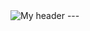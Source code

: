<picture>
 <source media="(prefers-color-scheme: dark)" srcset="https://i.pinimg.com/564x/4d/a9/dc/4da9dcb8bbbdffbacedb93642a2f34d9.jpg">
 <source media="(prefers-color-scheme: light)" srcset="https://i.pinimg.com/564x/ac/aa/cd/acaacd5508c4b841d3dcacc1a0a8c6f1.jpg">
 <img alt="My header" src="https://i1.sndcdn.com/visuals-000008416526-cC7W6A-t2480x520.jpg">
</picture>
---

<!--
**cchaantaall/cchaantaall** is a ✨ _special_ ✨ repository because its `README.md` (this file) appears on your GitHub profile.

Here are some ideas to get you started:

- 🔭 I’m currently working on ...
- 🌱 I’m currently learning ...
- 👯 I’m looking to collaborate on ...
- 🤔 I’m looking for help with ...
- 💬 Ask me about ...
- 📫 How to reach me: ...
- 😄 Pronouns: ...
- ⚡ Fun fact: ...
-->
